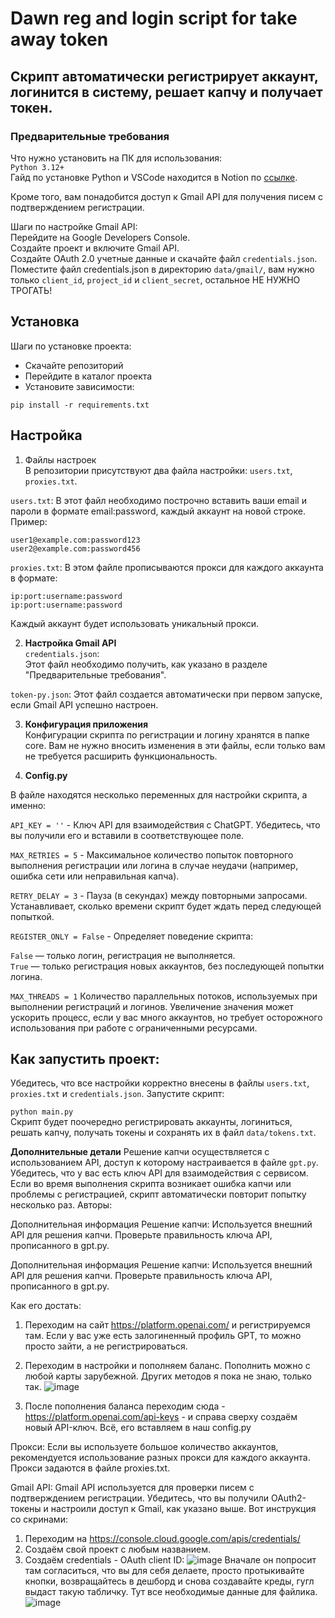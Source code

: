 # Dawn reg and login script for take away token  
## Скрипт автоматически регистрирует аккаунт, логинится в систему, решает капчу и получает токен.  
### Предварительные требования  
Что нужно установить на ПК для использования:  
`Python 3.12+`  
Гайд по установке Python и VSCode находится в Notion по [ссылке](https://www.notion.so/crypto-davy/ecae4770d89741a8aef963563f2c267e#4fc269e4b9fe4b49a405daf2ed019b7e).

Кроме того, вам понадобится доступ к Gmail API для получения писем с подтверждением регистрации.

Шаги по настройке Gmail API:  
Перейдите на Google Developers Console.  
Создайте проект и включите Gmail API.  
Создайте OAuth 2.0 учетные данные и скачайте файл `credentials.json`.  
Поместите файл credentials.json в директорию `data/gmail/`, вам нужно только `client_id`, `project_id` и 
`client_secret`, остальное НЕ НУЖНО ТРОГАТЬ!
  
## Установка  
Шаги по установке проекта:  

- Скачайте репозиторий  
- Перейдите в каталог проекта  
- Установите зависимости:  

`pip install -r requirements.txt`  
  
## Настройка  
1. Файлы настроек  
В репозитории присутствуют два файла настройки: ``users.txt``, ``proxies.txt``.

`users.txt`:
В этот файл необходимо построчно вставить ваши email и пароли в формате email:password, каждый аккаунт на новой строке. Пример:
```
user1@example.com:password123
user2@example.com:password456
```
`proxies.txt`:
В этом файле прописываются прокси для каждого аккаунта в формате:
```
ip:port:username:password
ip:port:username:password
```
Каждый аккаунт будет использовать уникальный прокси.  

2. **Настройка Gmail API**  
`credentials.json`:  
Этот файл необходимо получить, как указано в разделе "Предварительные требования".

`token-py.json`:
Этот файл создается автоматически при первом запуске, если Gmail API успешно настроен.

3. **Конфигурация приложения**  
Конфигурации скрипта по регистрации и логину хранятся в папке core. Вам не нужно вносить изменения в эти файлы, если только вам не требуется расширить функциональность.

4. **Config.py**


В файле находятся несколько переменных для настройки скрипта, а именно:  
  
`API_KEY = ''` - Ключ API для взаимодействия с ChatGPT. Убедитесь, что вы получили его и вставили в соответствующее поле.  

`MAX_RETRIES = 5` - Максимальное количество попыток повторного выполнения регистрации или логина в случае неудачи (например, ошибка сети или неправильная капча).  

`RETRY_DELAY = 3` - Пауза (в секундах) между повторными запросами. Устанавливает, сколько времени скрипт будет ждать перед следующей попыткой.  

`REGISTER_ONLY = False` - Определяет поведение скрипта:  

`False` — только логин, регистрация не выполняется.  
`True` — только регистрация новых аккаунтов, без последующей попытки логина.  

`MAX_THREADS = 1`
Количество параллельных потоков, используемых при выполнении регистраций и логинов. Увеличение значения может ускорить процесс, если у вас много аккаунтов, но требует осторожного использования при работе с ограниченными ресурсами.

## Как запустить проект:  
Убедитесь, что все настройки корректно внесены в файлы `users.txt`, `proxies.txt` и `credentials.json`.
Запустите скрипт:  

`python main.py`  
Скрипт будет поочередно регистрировать аккаунты, логиниться, решать капчу, получать токены и сохранять их в файл `data/tokens.txt`.

**Дополнительные детали**
Решение капчи осуществляется с использованием API, доступ к которому настраивается в файле `gpt.py`. Убедитесь, что у вас есть ключ API для взаимодействия с сервисом.
Если во время выполнения скрипта возникает ошибка капчи или проблемы с регистрацией, скрипт автоматически повторит попытку несколько раз.
Авторы:


Дополнительная информация
Решение капчи:
Используется внешний API для решения капчи. Проверьте правильность ключа API, прописанного в gpt.py.

Дополнительная информация
Решение капчи:
Используется внешний API для решения капчи. Проверьте правильность ключа API, прописанного в gpt.py.

Как его достать:
1) Переходим на сайт https://platform.openai.com/ и регистрируемся там. Если у вас уже есть залогиненный профиль GPT, то можно просто зайти, а не регистрироваться.

2) Переходим в настройки и пополняем баланс. Пополнить можно с любой карты зарубежной. Других методов я пока не знаю, только так.
![image](https://github.com/user-attachments/assets/0e3b40f6-c146-44c2-94cf-5104fb66ed81)

3) После пополнения баланса переходим сюда - https://platform.openai.com/api-keys - и справа сверху создаём новый API-ключ. Всё, его вставляем в наш config.py


Прокси:
Если вы используете большое количество аккаунтов, рекомендуется использование разных прокси для каждого аккаунта. Прокси задаются в файле proxies.txt.

Gmail API:
Gmail API используется для проверки писем с подтверждением регистрации. Убедитесь, что вы получили OAuth2-токены и настроили доступ к Gmail, как указано выше. Вот инструкция со скринами:

1. Переходим на https://console.cloud.google.com/apis/credentials/
2. Создаём свой проект с любым названием.
3. Создаём credentials - OAuth client ID: ![image](https://github.com/user-attachments/assets/17b4bcec-1757-4c97-b449-9249df5644ef)
Вначале он попросит там согласиться, что вы для себя делаете, просто протыкивайте кнопки, возвращайтесь в дешборд и снова создавайте креды, гугл выдаст такую табличку. Тут все необходимые данные для файлика.  
![image](https://github.com/user-attachments/assets/82930624-07b0-4c43-b029-41ca69e50a22)
